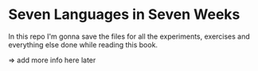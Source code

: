 Seven Languages in Seven Weeks
===

In this repo I'm gonna save the files for all the experiments, exercises and everything else done while reading this book.

=> add more info here later
